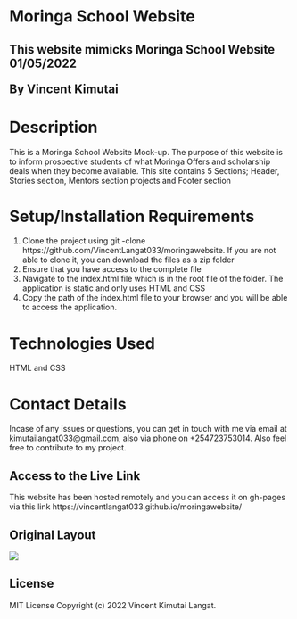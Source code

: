 <h1> Moringa School Website</h1>
<h2> This website mimicks Moringa School Website 01/05/2022

By Vincent Kimutai</h2>

<h1> Description</h2>

This is a Moringa School Website Mock-up. The purpose of this website is to inform prospective students of what Moringa Offers and scholarship deals when they become available. This site contains 5 Sections; Header, Stories section, Mentors section projects and Footer section
<h1> Setup/Installation Requirements </h1>
<ol>
<li>Clone the project using git -clone https://github.com/VincentLangat033/moringawebsite.  If you are not able to clone it, you can download the files as a zip folder</li>

 <li> Ensure that you have access to the complete file</li>
 <li> Navigate to the index.html file which is in the root file of the folder. The application is static and only uses HTML and CSS </li>
 <li> Copy the path of the index.html file to your browser and you will be able to access the application. </li>
</ol>
<h1> Technologies Used</h1>
HTML and CSS
<h1> Contact Details</h1>
Incase of any issues or questions, you can get in touch with me via email at kimutailangat033@gmail.com, also via phone on +254723753014. Also feel free to contribute to my project.
<h2> Access to the Live Link</h2>
This website has been hosted remotely and you can access it on gh-pages via this link https://vincentlangat033.github.io/moringawebsite/



## Original Layout
![](assets/images/landingpage.png)

## License
MIT License
Copyright (c) 2022 Vincent Kimutai Langat.